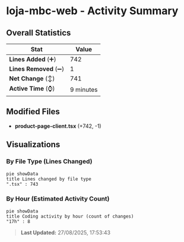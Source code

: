 # loja-mbc-web - Activity Summary 

## Overall Statistics

| Stat                   | Value                                                             |
| ---------------------- | ----------------------------------------------------------------- |
| **Lines Added** (➕)   | 742                                          |
| **Lines Removed** (➖) | 1                                        |
| **Net Change** (↕)    | 741                |
| **Active Time** (⌚)   | 9 minutes |


## Modified Files
- **product-page-client.tsx** (+742, -1)

## Visualizations

### By File Type (Lines Changed)

```mermaid
pie showData
title Lines changed by file type
".tsx" : 743
```

### By Hour (Estimated Activity Count)

```mermaid
pie showData
title Coding activity by hour (count of changes)
"17h" : 8
```


> **Last Updated:** 27/08/2025, 17:53:43